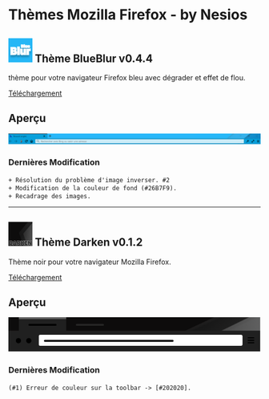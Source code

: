 # Thèmes Mozilla Firefox - by Nesios


## ![icon](/blueBlur/icons/icon48.png) Thème BlueBlur v0.4.4

thème pour votre navigateur Firefox bleu avec dégrader et effet de flou.


[Téléchargement](https://github.com/N3siOS/myMozillaTheme/releases/download/v0.4.4/blueblur-0.4.4-an+fx.xpi)

## Aperçu

![BlueBlur](/images/moztheme_blueblur.png)

### Dernières Modification 

    + Résolution du problème d'image inverser. #2
    + Modification de la couleur de fond (#26B7F9).
    + Recadrage des images.

---


## ![icon](/Darken-Nesios/icons/icon48.png) Thème Darken v0.1.2

Thème noir pour votre navigateur Mozilla Firefox.

[Téléchargement](https://github.com/N3siOS/myMozillaTheme/releases/download/v0.1.2/darken-0.1.2-an+fx.xpi)

## Aperçu

![Darken](/images/moztheme_darken.png)

### Dernières Modification 

    (#1) Erreur de couleur sur la toolbar -> [#202020].
